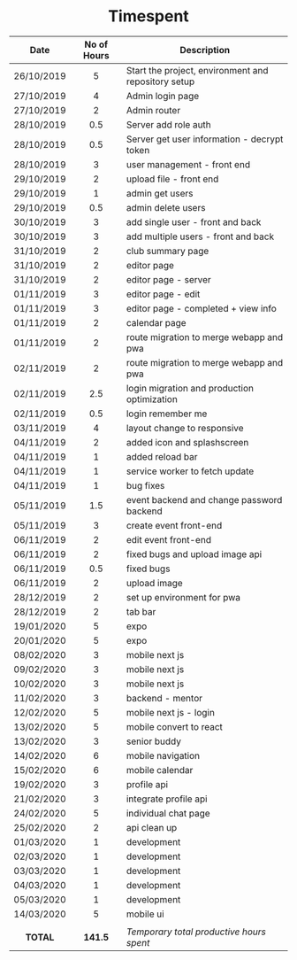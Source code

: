 <!-- markdownlint-disable MD033 -->
<!-- markdownlint-disable MD041 -->
<h1 align="center">Timespent</h1>

|Date      |No of Hours |Description|
|:--------:|:----------:|-----------|
|26/10/2019|5           |Start the project, environment and repository setup|
|27/10/2019|4           |Admin login page|
|27/10/2019|2           |Admin router|
|28/10/2019|0.5         |Server add role auth|
|28/10/2019|0.5         |Server get user information - decrypt token|
|28/10/2019|3           |user management - front end|
|29/10/2019|2           |upload file - front end|
|29/10/2019|1           |admin get users|
|29/10/2019|0.5         |admin delete users|
|30/10/2019|3           |add single user - front and back|
|30/10/2019|3           |add multiple users - front and back|
|31/10/2019|2           |club summary page|
|31/10/2019|2           |editor page|
|31/10/2019|2           |editor page - server|
|01/11/2019|3           |editor page - edit |
|01/11/2019|3           |editor page - completed + view info |
|01/11/2019|2           |calendar page |
|01/11/2019|2           |route migration to merge webapp and pwa |
|02/11/2019|2           |route migration to merge webapp and pwa |
|02/11/2019|2.5         |login migration and production optimization |
|02/11/2019|0.5         |login remember me |
|03/11/2019|4           |layout change to responsive |
|04/11/2019|2           |added icon and splashscreen |
|04/11/2019|1           |added reload bar |
|04/11/2019|1           |service worker to fetch update |
|04/11/2019|1           |bug fixes |
|05/11/2019|1.5         |event backend and change password backend |
|05/11/2019|3           |create event front-end |
|06/11/2019|2           |edit event front-end |
|06/11/2019|2           |fixed bugs and upload image api |
|06/11/2019|0.5         |fixed bugs  |
|06/11/2019|2           |upload image  |
|28/12/2019|2           |set up environment for pwa  |
|28/12/2019|2           |tab bar  |
|19/01/2020|5           |expo  |
|20/01/2020|5           |expo  |
|08/02/2020|3           |mobile next js  |
|09/02/2020|3           |mobile next js  |
|10/02/2020|3           |mobile next js  |
|11/02/2020|3           |backend - mentor  |
|12/02/2020|5           |mobile next js - login  |
|13/02/2020|5           |mobile convert to react  |
|13/02/2020|3           |senior buddy |
|14/02/2020|6           |mobile navigation |
|15/02/2020|6           |mobile calendar |
|19/02/2020|3           |profile api |
|21/02/2020|3           |integrate profile api|
|24/02/2020|5           |individual chat page |
|25/02/2020|2           |api clean up |
|01/03/2020|1           |development |
|02/03/2020|1           |development |
|03/03/2020|1           |development |
|04/03/2020|1           |development |
|05/03/2020|1           |development |
|14/03/2020|5           |mobile ui |
|||
|**TOTAL** |**141.5**    |*Temporary total productive hours spent*
